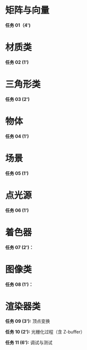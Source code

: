 # 矩阵与向量

**任务 01（4')**
<!-- 向量：加减乘除、点积、叉积、直积、模长 -->
<!-- 矩阵：加法、减法、乘法、设置、读取 -->

# 材质类

**任务 02 (1')**
<!-- 颜色 -->

# 三角形类

**任务 03 (2')**
<!-- 成员变量：三个顶点、材质、法线 -->
<!-- 法线生成函数 -->
<!-- 判断一个点是否在三角形内 -->

# 物体

**任务 04 (1')**
<!-- 成员变量：三角形数组
基本数组操作 -->

# 场景

**任务 05 (1')**
<!-- 成员变量：物体数组 -->

# 点光源

**任务 06 (1')**
<!-- 成员变量：位置、颜色（亮度） -->

# 着色器

**任务 07 (2')：**
<!-- 输入点光源，当前点，相机点，三角形，输出颜色 -->

# 图像类

**任务 08 (1')：**
<!-- 描述颜色的二维矩阵 -->

# 渲染器类

**任务 09 (3'):**
顶点变换

**任务 10 (2'):**
光栅化过程（含 Z-buffer）

**任务 11 (6'):**
调试与测试
